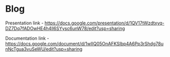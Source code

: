 # Blog
Presentation link - https://docs.google.com/presentation/d/1QV17tWzdtxyq-DZ7Dq7fADOwHE4h4ll6SYysc6unW78/edit?usp=sharing

Documentation link - https://docs.google.com/document/d/1wIIQ05OnAFKSlbp4A6Pp3rShdg78unNcTgua3vuSeWU/edit?usp=sharing
